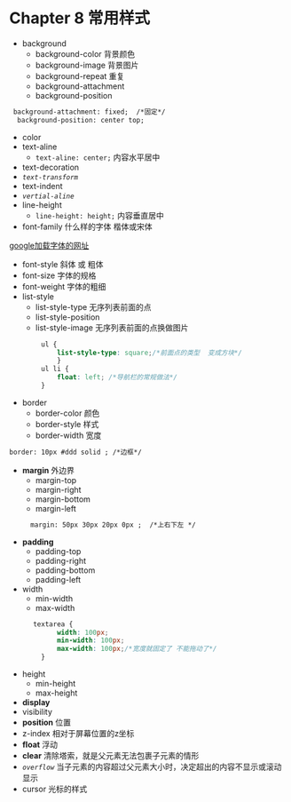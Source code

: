 # Chapter 8 常用样式

- background
    - background-color 背景颜色
    - background-image 背景图片
    - background-repeat 重复
    - background-attachment
    - background-position
```html
 background-attachment: fixed;  /*固定*/
  background-position: center top;
```
- color
- text-aline
    - `text-aline: center;` 内容水平居中
- text-decoration
- *`text-transform`*
- text-indent
- *`vertial-aline`*
- line-height
    - `line-height: height;` 内容垂直居中 
- font-family  什么样的字体 楷体或宋体 

[google加载字体的网址](https://fonts.google.com/)

- font-style   斜体 或 粗体
- font-size  字体的规格
- font-weight 字体的粗细
- list-style
    - list-style-type 无序列表前面的点
    - list-style-position
    - list-style-image 无序列表前面的点换做图片
```css
        ul {
            list-style-type: square;/*前面点的类型  变成方块*/
            }
        ul li {
            float: left; /*导航栏的常规做法*/
        }
```
- border
    - border-color 颜色
    - border-style  样式
    - border-width 宽度
 ```html
 border: 10px #ddd solid ; /*边框*/
```
- **margin**  外边界
    - margin-top
    - margin-right
    - margin-bottom
    - margin-left
     ```html
       margin: 50px 30px 20px 0px ;  /*上右下左 */
    ```
- **padding**
    - padding-top
    - padding-right
    - padding-bottom
    - padding-left
- width
    - min-width
    - max-width
```css
      textarea {
            width: 100px;
            min-width: 100px;
            max-width: 100px;/*宽度就固定了 不能拖动了*/
        }
```
- height
    - min-height
    - max-height
- **display**
- visibility
- **position** 位置
- z-index 相对于屏幕位置的z坐标
- **float**  浮动
- **clear**  清除塔索，就是父元素无法包裹子元素的情形
- *`overflow`*  当子元素的内容超过父元素大小时，决定超出的内容不显示或滚动显示
- cursor  光标的样式
